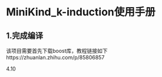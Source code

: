 # MiniKind_k-induction使用手册

## 1.完成编译

该项目需要首先下载boost库，教程链接如下https://zhuanlan.zhihu.com/p/85806857

4.10 



